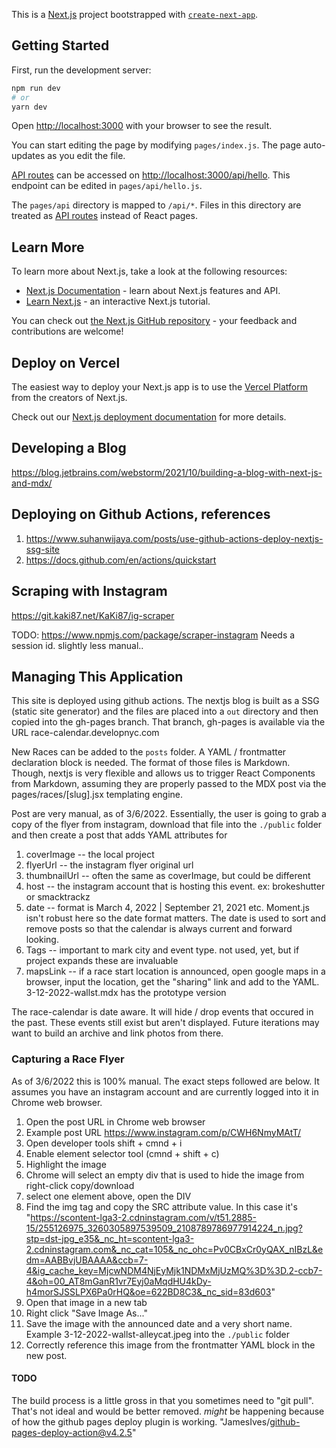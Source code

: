 This is a [Next.js](https://nextjs.org/) project bootstrapped with [`create-next-app`](https://github.com/vercel/next.js/tree/canary/packages/create-next-app).

## Getting Started

First, run the development server:

```bash
npm run dev
# or
yarn dev
```

Open [http://localhost:3000](http://localhost:3000) with your browser to see the result.

You can start editing the page by modifying `pages/index.js`. The page auto-updates as you edit the file.

[API routes](https://nextjs.org/docs/api-routes/introduction) can be accessed on [http://localhost:3000/api/hello](http://localhost:3000/api/hello). This endpoint can be edited in `pages/api/hello.js`.

The `pages/api` directory is mapped to `/api/*`. Files in this directory are treated as [API routes](https://nextjs.org/docs/api-routes/introduction) instead of React pages.

## Learn More

To learn more about Next.js, take a look at the following resources:

- [Next.js Documentation](https://nextjs.org/docs) - learn about Next.js features and API.
- [Learn Next.js](https://nextjs.org/learn) - an interactive Next.js tutorial.

You can check out [the Next.js GitHub repository](https://github.com/vercel/next.js/) - your feedback and contributions are welcome!

## Deploy on Vercel

The easiest way to deploy your Next.js app is to use the [Vercel Platform](https://vercel.com/new?utm_medium=default-template&filter=next.js&utm_source=create-next-app&utm_campaign=create-next-app-readme) from the creators of Next.js.

Check out our [Next.js deployment documentation](https://nextjs.org/docs/deployment) for more details.


## Developing a Blog

https://blog.jetbrains.com/webstorm/2021/10/building-a-blog-with-next-js-and-mdx/


## Deploying on Github Actions, references

1. https://www.suhanwijaya.com/posts/use-github-actions-deploy-nextjs-ssg-site
2. https://docs.github.com/en/actions/quickstart



## Scraping with Instagram

https://git.kaki87.net/KaKi87/ig-scraper

TODO:  https://www.npmjs.com/package/scraper-instagram
Needs a session id. slightly less manual..


## Managing This Application

This site is deployed using github actions. The nextjs blog is built as a SSG (static site generator) and the files are placed into a `out` directory and then copied into the gh-pages branch. That branch, gh-pages is available via the URL race-calendar.developnyc.com

New Races can be added to the `posts` folder. A YAML / frontmatter declaration block is needed. The format of those files is Markdown. Though, nextjs is very flexible and allows us to trigger React Components from Markdown, assuming they are properly passed to the MDX post via the pages/races/[slug].jsx templating engine.

Post are very manual, as of 3/6/2022. Essentially, the user is going to grab a copy of the flyer from instagram, download that file into the `./public` folder and then create a post that adds YAML attributes for

1. coverImage -- the local project
2. flyerUrl -- the instagram flyer original url
3. thumbnailUrl -- often the same as coverImage, but could be different
4. host -- the instagram account that is hosting this event. ex: brokeshutter or smacktrackz
5. date -- format is March 4, 2022 | September 21, 2021 etc. Moment.js isn't robust here so the date format matters. The date is used to sort and remove posts so that the calendar is always current and forward looking.
6. Tags -- important to mark city and event type. not used, yet, but if project expands these are invaluable
7. mapsLink -- if a race start location is announced, open google maps in a browser, input the location, get the "sharing" link and add to the YAML. 3-12-2022-wallst.mdx has the prototype version

The race-calendar is date aware. It will hide / drop events that occured in the past. These events still exist but aren't displayed. Future iterations may want to build an archive and link photos from there.


### Capturing a Race Flyer

As of 3/6/2022 this is 100% manual. The exact steps followed are below. It assumes you have an instagram account and are currently logged into it in Chrome web browser.

1. Open the post URL in Chrome web browser
2. Example post URL https://www.instagram.com/p/CWH6NmyMAtT/
3. Open developer tools shift + cmnd + i
4. Enable element selector tool (cmnd + shift + c)
5. Highlight the image
6. Chrome will select an empty div that is used to hide the image from right-click copy/download
7. select one element above, open the DIV
8. Find the img tag and copy the SRC attribute value. In this case it's "https://scontent-lga3-2.cdninstagram.com/v/t51.2885-15/255126975_3260305897539509_2108789786977914224_n.jpg?stp=dst-jpg_e35&_nc_ht=scontent-lga3-2.cdninstagram.com&_nc_cat=105&_nc_ohc=Pv0CBxCr0yQAX_nIBzL&edm=AABBvjUBAAAA&ccb=7-4&ig_cache_key=MjcwNDM4NjEyMjk1NDMxMjUzMQ%3D%3D.2-ccb7-4&oh=00_AT8mGanR1vr7Eyj0aMqdHU4kDy-h4morSJSSLPX6Pa0rHQ&oe=622BD8C3&_nc_sid=83d603"
9. Open that image in a new tab
10. Right click "Save Image As..."
11. Save the image with the announced date and a very short name. Example 3-12-2022-wallst-alleycat.jpeg into the `./public` folder
12. Correctly reference this image from the frontmatter YAML block in the new post.


#### TODO 

The build process is a little gross in that you sometimes need to "git pull". That's not ideal and would be better removed. _might_ be happening because of how the github pages deploy plugin is working. "JamesIves/github-pages-deploy-action@v4.2.5"
